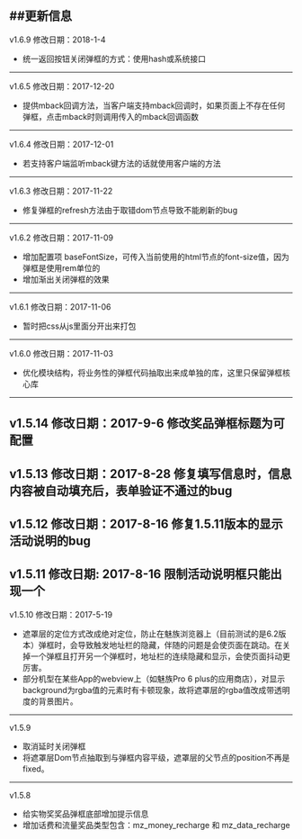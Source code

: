 ##更新信息
---
v1.6.9 修改日期：2018-1-4
* 统一返回按钮关闭弹框的方式：使用hash或系统接口
---
v1.6.5 修改日期：2017-12-20
 * 提供mback回调方法，当客户端支持mback回调时，如果页面上不存在任何弹框，点击mback时则调用传入的mback回调函数
---
v1.6.4 修改日期：2017-12-01
 * 若支持客户端监听mback键方法的话就使用客户端的方法
---
v1.6.3 修改日期：2017-11-22
 * 修复弹框的refresh方法由于取错dom节点导致不能刷新的bug
---
v1.6.2 修改日期：2017-11-09
 * 增加配置项 baseFontSize，可传入当前使用的html节点的font-size值，因为弹框是使用rem单位的
 * 增加渐出关闭弹框的效果
---
v1.6.1 修改日期：2017-11-06
 * 暂时把css从js里面分开出来打包
---
v1.6.0 修改日期：2017-11-03
 * 优化模块结构，将业务性的弹框代码抽取出来成单独的库，这里只保留弹框核心库
---
v1.5.14 修改日期：2017-9-6
修改奖品弹框标题为可配置
---
v1.5.13 修改日期：2017-8-28
修复填写信息时，信息内容被自动填充后，表单验证不通过的bug
---
v1.5.12 修改日期：2017-8-16
修复1.5.11版本的显示活动说明的bug
---
v1.5.11 修改日期: 2017-8-16
限制活动说明框只能出现一个
---
v1.5.10 修改日期：2017-5-19
  * 遮罩层的定位方式改成绝对定位，防止在魅族浏览器上（目前测试的是6.2版本）弹框时，会导致触发地址栏的隐藏，伴随的问题是会使页面在跳动。在关掉一个弹框且打开另一个弹框时，地址栏的连续隐藏和显示，会使页面抖动更厉害。
  * 部分机型在某些App的webview上（如魅族Pro 6 plus的应用商店），对显示background为rgba值的元素时有卡顿现象，故将遮罩层的rgba值改成带透明度的背景图片。
---
v1.5.9
  * 取消延时关闭弹框
  * 将遮罩层Dom节点抽取到与弹框内容平级，遮罩层的父节点的position不再是fixed。
---
v1.5.8
 * 给实物奖奖品弹框底部增加提示信息
 * 增加话费和流量奖品类型包含：mz_money_recharge 和 mz_data_recharge